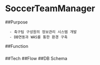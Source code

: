 # SoccerTeamManager

##Purpose
~~~
  - 축구팀 구성원의 정보관리 시스템 개발
  - DB연동과 WAS를 통한 환경 구축
~~~


##Function
### 


###


##Tech
##Flow
##DB Schema
